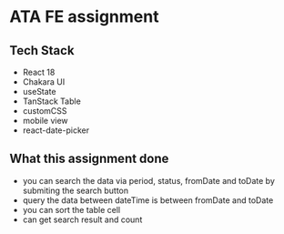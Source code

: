 # ATA FE assignment

## Tech Stack 

- React 18
- Chakara UI
-  useState
- TanStack Table
- customCSS
- mobile view
- react-date-picker

## What this assignment done 

- you can search the data via period, status, fromDate and toDate by submiting the search button
- query the data between dateTime is between fromDate and toDate
- you can sort the table cell
- can get search result and count
